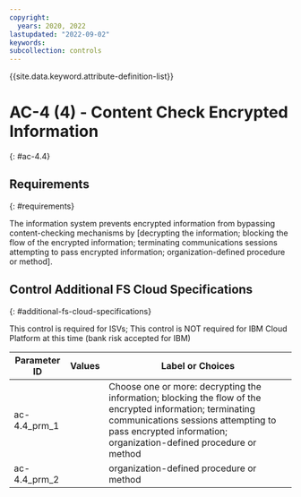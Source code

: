 ```yaml
---
copyright:
  years: 2020, 2022
lastupdated: "2022-09-02"
keywords: 
subcollection: controls
---
```



{{site.data.keyword.attribute-definition-list}}


# AC-4 (4) - Content Check Encrypted Information
{: #ac-4.4}

## Requirements
{: #requirements}

The information system prevents encrypted information from bypassing content-checking mechanisms by [decrypting the information; blocking the flow of the encrypted information; terminating communications sessions attempting to pass encrypted information; organization-defined procedure or method].

## Control Additional FS Cloud Specifications
{: #additional-fs-cloud-specifications}

This control is required for ISVs; This control is NOT required for IBM Cloud Platform at this time (bank risk accepted for IBM)

| Parameter ID | Values | Label or Choices |
|---|---|---|
| ac-4.4_prm_1 |  | Choose one or more: decrypting the information; blocking the flow of the encrypted information; terminating communications sessions attempting to pass encrypted information; organization-defined procedure or method |
| ac-4.4_prm_2 |  | organization-defined procedure or method |

